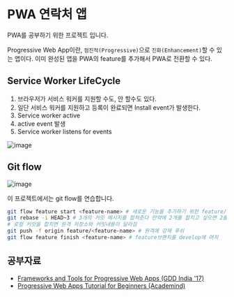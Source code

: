 # PWA 연락처 앱

PWA를 공부하기 위한 프로젝트 입니다.

Progressive Web App이란, `점진적(Progressive)`으로 `진화(Enhancement)`할 수 있는 앱이다. 이미 완성된 앱을 PWA의 feature를 추가해서 PWA로 전환할 수 있다.

## Service Worker LifeCycle

1. 브라우저가 서비스 워커를 지원할 수도, 안 할수도 있다.
2. 일단 서비스 워커를 지원하고 등록이 완료되면 Install event가 발생한다.
3. Service worker active
4. active event 발생
5. Service worker listens for events

![image](https://user-images.githubusercontent.com/63354527/166856289-056c44bf-2cbc-4b66-8161-672f3ad79202.png)

## Git flow

![image](https://user-images.githubusercontent.com/63354527/166854992-6418300a-2880-4ce2-9515-bf5f3e3c6d77.png)

이 프로젝트에서는 git flow를 연습합니다.

```sh
git flow feature start <feature-name> # 새로운 기능을 추가하기 위한 feature/<feature-name> 브랜치를 생성한다.
git rebase -i HEAD~3 # 3개의 커밋 메시지를 합쳐준다 만약에 2개를 합치고 싶으면 2를 적으면 된다.
# 로컬 커밋을 합치면 원격 저장소와 커밋내용이 달라짐
git push -f origin feature/<feature-name> # 원격에 강제 푸쉬
git flow feature finish <feature-name> # feature브랜치를 develop에 머지
```

## 공부자료

- [Frameworks and Tools for Progressive Web Apps (GDD India '17)](https://youtu.be/Da0EjdG5DlE)
- [Progressive Web Apps Tutorial for Beginners (Academind)](https://youtu.be/dap6yIe1uK4)

